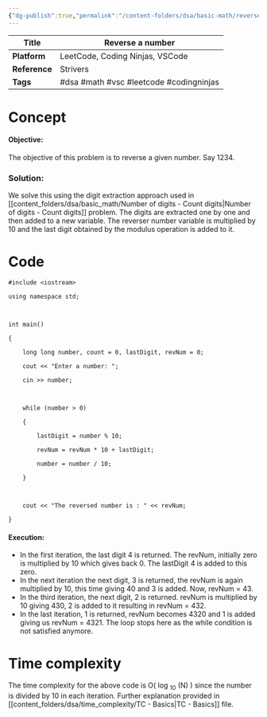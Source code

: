 ```yaml
---
{"dg-publish":true,"permalink":"/content-folders/dsa/basic-math/reverse-a-number/","tags":["leetcode","codingninjas","vsc","dsa","math"],"dgShowToc":true}
---
```


| **Title**     | Reverse a number                        |
| ------------- | --------------------------------------- |
| **Platform**  | LeetCode, Coding Ninjas, VSCode         |
| **Reference** | Strivers                                |
| **Tags**      | #dsa #math #vsc #leetcode #codingninjas |
# Concept

#### Objective: 

The objective of this problem is to reverse a given number. Say 1234.

### Solution:

We solve this using the digit extraction approach used in [[content_folders/dsa/basic_math/Number of digits - Count digits\|Number of digits - Count digits]] problem. The digits are extracted one by one and then added to a new variable. The reverser number variable is multiplied by 10 and the last digit obtained by the modulus operation is added to it.

# Code

```
#include <iostream>

using namespace std;

  

int main()

{

    long long number, count = 0, lastDigit, revNum = 0;

    cout << "Enter a number: ";

    cin >> number;

  

    while (number > 0)

    {

        lastDigit = number % 10;

        revNum = revNum * 10 + lastDigit;

        number = number / 10;

    }

  

    cout << "The reversed number is : " << revNum;

}
```

#### Execution:

- In the first iteration, the last digit 4 is returned. The revNum, initially zero is multiplied by 10 which gives back 0. The lastDigit 4 is added to this zero.
- In the next iteration the next digit, 3 is returned, the revNum is again multiplied by 10, this time giving 40 and 3 is added. Now, revNum = 43.
- In the third iteration, the next digit, 2 is returned. revNum is multiplied by 10 giving 430, 2 is added to it resulting in revNum = 432.
- In the last iteration, 1 is returned, revNum becomes 4320 and 1 is added giving us revNum = 4321. The loop stops here as the while condition is not satisfied anymore.

# Time complexity

The time complexity for the above code is O( log <sub>10</sub> (N) ) since the number is divided by 10 in each iteration. Further explanation provided in [[content_folders/dsa/time_complexity/TC - Basics\|TC - Basics]] file.